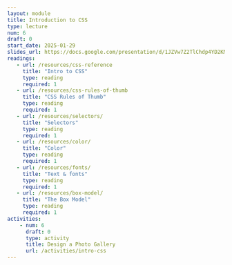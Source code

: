 ```yaml
---
layout: module
title: Introduction to CSS
type: lecture
num: 6
draft: 0
start_date: 2025-01-29
slides_url: https://docs.google.com/presentation/d/1JZVw7Z2TlChdp4YD2KMDl_2y5o-Fvoko/edit?usp=sharing&ouid=113376576186080604800&rtpof=true&sd=true
readings: 
   - url: /resources/css-reference
     title: "Intro to CSS"
     type: reading
     required: 1
   - url: /resources/css-rules-of-thumb
     title: "CSS Rules of Thumb"
     type: reading
     required: 1
   - url: /resources/selectors/
     title: "Selectors"
     type: reading
     required: 1
   - url: /resources/color/
     title: "Color"
     type: reading
     required: 1
   - url: /resources/fonts/
     title: "Text & fonts"
     type: reading
     required: 1
   - url: /resources/box-model/
     title: "The Box Model"
     type: reading
     required: 1
activities:
    - num: 6
      draft: 0
      type: activity
      title: Design a Photo Gallery
      url: /activities/intro-css
---
```




<!-- ---
layout: module
title: CSS
type: module
prefix: topic
num: 3
draft: 1
due_date: 2025-01-29
readings: 
   - url: ../resources/css-rules-of-thumb
     title: "CSS Rules of Thumb"
     internal: 1
   - url: ../resources/selectors/
     title: "Selectors"
     internal: 1
   - url: ../resources/color/
     title: "Color"
     internal: 1
   - url: ../resources/fonts/
     title: "Text & fonts"
     internal: 1
   - url: ../resources/box-model/
     title: "The Box Model"
     internal: 1
---



## Slides
* Lecture 5: <a href="https://docs.google.com/presentation/d/1r0l-4HMA2f7XWm6_d1UaLZY_xUP-440d/edit?usp=sharing&ouid=113376576186080604800&rtpof=true&sd=true" target="_blank">Intro to CSS</a> (Wednesday, 04/09)

## Videos & Lecture Files
Videos and worked examples will be published after class:


## Activities
1. Before Lecture: Create a Homepage
1. After Lecture: <a href="../activities/intro-css">Design a Photo Gallery</a> -->
